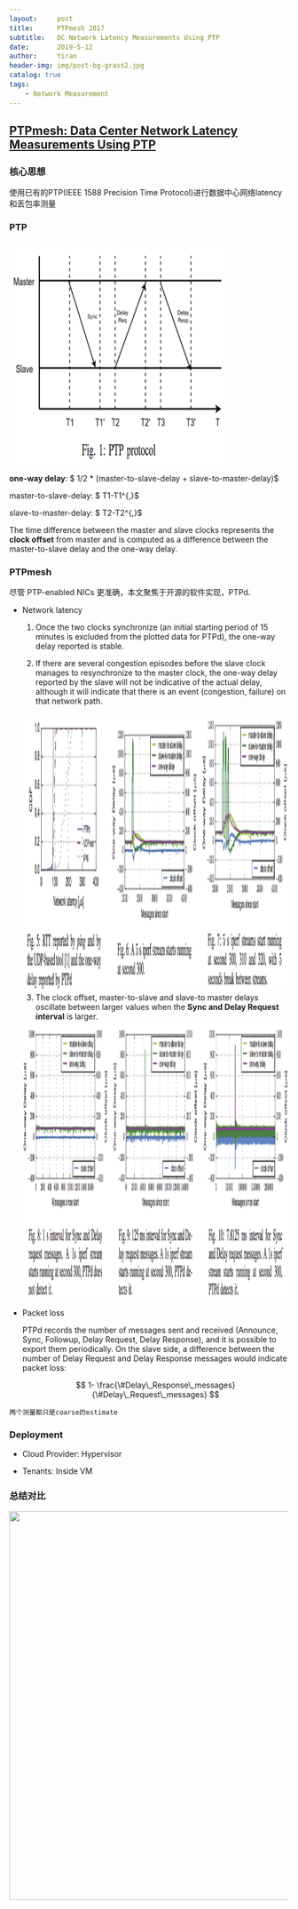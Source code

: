 ```yaml
---
layout:     post
title:      PTPmesh 2017
subtitle:   DC Network Latency Measurements Using PTP
date:       2019-5-12
author:     Yiran
header-img: img/post-bg-grass2.jpg
catalog: true
tags:
    - Network Measurement
---
```


## [PTPmesh: Data Center Network Latency Measurements Using PTP](http://mascots2017.cs.ucalgary.ca/papers/2764a073.pdf)
### 核心思想 

使用已有的PTP(IEEE 1588 Precision Time Protocol)进行数据中心网络latency和丢包率测量

### PTP

<img width="400" height="400" src="/img/post-ptpmesh-1.png"/>

**one-way delay**: $ 1/2 * (master-to-slave-delay + slave-to-master-delay)$

master-to-slave-delay: $ T1-T1^{,}$

slave-to-master-delay: $ T2-T2^{,}$

The time difference between the master and slave clocks represents the **clock offset** from master and is computed as a difference between the master-to-slave delay and the one-way delay.


### PTPmesh

尽管 PTP-enabled NICs 更准确，本文聚焦于开源的软件实现，PTPd.

- Network latency

   1. Once the two clocks synchronize (an initial starting period of 15 minutes is excluded from the plotted data for PTPd), the one-way delay reported is stable.

   2. If there are several congestion episodes before the slave clock manages to resynchronize to the master clock, the one-way delay reported by the slave will not be indicative of the actual delay, although it will indicate that there is an event (congestion, failure) on that network path.

   <img width="700" height="500" src="/img/post-ptpmesh-2.png"/>


   3. The clock offset, master-to-slave and slave-to master delays oscillate between larger values when the **Sync and Delay Request interval** is larger.

   <img width="700" height="500" src="/img/post-ptpmesh-3.png"/>

- Packet loss

   PTPd records the number of messages sent and received (Announce, Sync, Followup, Delay Request, Delay Response), and it is possible to export them periodically. On the slave side, a difference between the number of Delay Request and Delay Response messages would indicate packet loss:

   $$
   1- \frac{\#Delay\_Response\_messages}{\#Delay\_Request\_messages}
   $$


```两个测量都只是coarse的estimate```

### Deployment 

- Cloud Provider: Hypervisor

- Tenants: Inside VM


### 总结对比


<img width="700" height="700" src="/img/post-ptpmesh-4.png"/>
